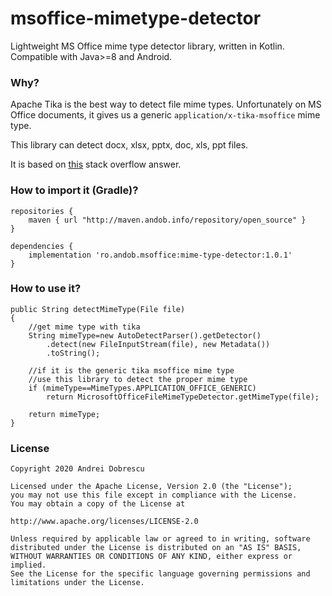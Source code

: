 # msoffice-mimetype-detector

Lightweight MS Office mime type detector library, written in Kotlin. Compatible with Java>=8 and Android.

### Why?

Apache Tika is the best way to detect file mime types. Unfortunately on MS Office documents, it gives us a generic ``application/x-tika-msoffice`` mime type.

This library can detect docx, xlsx, pptx, doc, xls, ppt files.

It is based on [this](https://stackoverflow.com/a/48318648) stack overflow answer.

### How to import it (Gradle)?

```
repositories {
    maven { url "http://maven.andob.info/repository/open_source" }
}
```

```
dependencies {
    implementation 'ro.andob.msoffice:mime-type-detector:1.0.1'
}
```

### How to use it?

```
public String detectMimeType(File file)
{
    //get mime type with tika
    String mimeType=new AutoDetectParser().getDetector()
        .detect(new FileInputStream(file), new Metadata())
        .toString();

    //if it is the generic tika msoffice mime type
    //use this library to detect the proper mime type
    if (mimeType==MimeTypes.APPLICATION_OFFICE_GENERIC)
        return MicrosoftOfficeFileMimeTypeDetector.getMimeType(file);

    return mimeType;
}
```

### License

```
Copyright 2020 Andrei Dobrescu

Licensed under the Apache License, Version 2.0 (the "License");
you may not use this file except in compliance with the License.
You may obtain a copy of the License at

http://www.apache.org/licenses/LICENSE-2.0

Unless required by applicable law or agreed to in writing, software
distributed under the License is distributed on an "AS IS" BASIS,
WITHOUT WARRANTIES OR CONDITIONS OF ANY KIND, either express or implied.
See the License for the specific language governing permissions and
limitations under the License.
```
